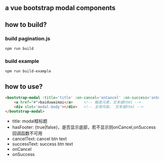 ## a vue bootstrap modal components

## how to build?

### build pagination.js

```bash
npm run build
```

### build example

```bash
npm run build-example
```

## how to use?

```html
<bootstrap-modal :title='title' :on-cancel='onCancel' :on-success='onSuccess'>
	<a href="#">baiduwaimai</a> 	<!-- 触发元素，文本或html -->
	<div slot='modal-body'></div>	<!-- 主体内容， 文本或html -->
</bootstrap-modal>
```
* title: modal框标题
* hasFooter: {true|false}，是否显示底部，若不显示则onCancel,onSuccess回调函数不可用
* cancelText: cancel btn text
* successText: success btn text
* onCancel
* onSuccess